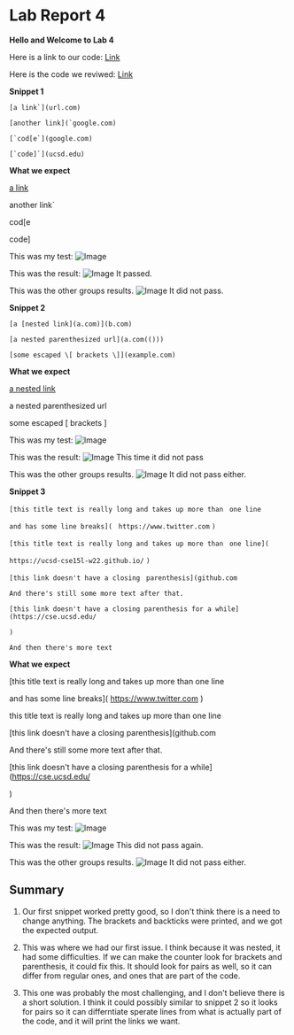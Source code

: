 # Lab Report 4
**Hello and Welcome to Lab 4**

Here is a link to our code: [Link](https://github.com/vismaymanoj/markdown-parse)

Here is the code we reviwed: [Link](https://github.com/zhl010/markdown-parse)

**Snippet 1**

```[a link`](url.com)```

```[another link](`google.com)```

```[`cod[e`](google.com)```

```[`code]`](ucsd.edu)```

**What we expect**

[a link](url.com)

another link`

cod[e

code]

This was my test:
![Image](Picture21.png)

This was the result:
![Image](Picture22.png)
It passed.

This was the other groups results.
![Image](Picture23.png)
It did not pass.

**Snippet 2**

```[a [nested link](a.com)](b.com)```

```[a nested parenthesized url](a.com(()))```

```[some escaped \[ brackets \]](example.com)```

**What we expect**

[a nested link](b.com)

a nested parenthesized url

some escaped [ brackets ]

This was my test:
![Image](Picture24.png)

This was the result:
![Image](Picture25.png)
This time it did not pass

This was the other groups results.
![Image](Picture26.png)
It did not pass either.

**Snippet 3**

```[this title text is really long and takes up more than ```
```one line```

```and has some line breaks](```
   ``` https://www.twitter.com```
```)```

```[this title text is really long and takes up more than ```
```one line](```

```https://ucsd-cse15l-w22.github.io/```
```)```


```[this link doesn't have a closing ``` ```parenthesis](github.com```

```And there's still some more text after that.```

```[this link doesn't have a closing parenthesis for a while](https://cse.ucsd.edu/```



```)```

```And then there's more text```

**What we expect**

[this title text is really long and takes up more than one line

and has some line breaks]( https://www.twitter.com )

this title text is really long and takes up more than one line

[this link doesn't have a closing parenthesis](github.com

And there's still some more text after that.

[this link doesn't have a closing parenthesis for a while](https://cse.ucsd.edu/

)

And then there's more text

This was my test:
![Image](Picture27.png)

This was the result:
![Image](Picture28.png)
This did not pass again.

This was the other groups results.
![Image](Picture29.png)
It did not pass either.

## Summary

1) Our first snippet worked pretty good, so I don't think there is a need to change anything. The brackets and backticks were printed, and we got the expected output. 

2) This was where we had our first issue. I think because it was nested, it had some difficulties. If we can make the counter look for brackets and parenthesis, it could fix this. It should look for pairs as well, so it can differ from regular ones, and ones that are part of the code.

3) This one was probably the most challenging, and I don't believe there is a short solution. I think it could possibly similar to snippet 2 so it looks for pairs so it can differntiate sperate lines from what is actually part of the code, and it will print the links we want.